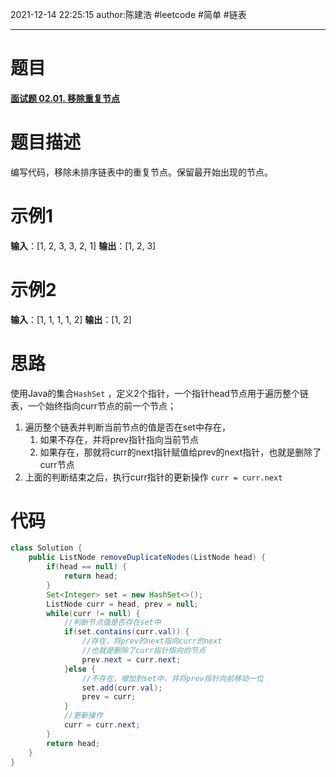 2021-12-14
22:25:15
author:陈建浩
#leetcode #简单 #链表

--- 
# 题目
#### [面试题 02.01. 移除重复节点](https://leetcode-cn.com/problems/remove-duplicate-node-lcci/)
# 题目描述
编写代码，移除未排序链表中的重复节点。保留最开始出现的节点。
# 示例1
 **输入**：[1, 2, 3, 3, 2, 1]
 **输出**：[1, 2, 3]
 
 # 示例2
  **输入**：[1, 1, 1, 1, 2]
 **输出**：[1, 2]

# 思路
使用Java的集合`HashSet` ，定义2个指针，一个指针head节点用于遍历整个链表，一个始终指向curr节点的前一个节点；
1. 遍历整个链表并判断当前节点的值是否在set中存在，
	1. 如果不存在，并将prev指针指向当前节点
	2. 如果存在，那就将curr的next指针赋值给prev的next指针，也就是删除了curr节点
2. 上面的判断结束之后，执行curr指针的更新操作 `curr = curr.next`
# 代码
```java
class Solution {
	public ListNode removeDuplicateNodes(ListNode head) {
		if(head == null) {
			return head;
		}
		Set<Integer> set = new HashSet<>();
		ListNode curr = head, prev = null;
		while(curr != null) {
			//判断节点值是否存在set中
			if(set.contains(curr.val)) {
				//存在，将prev的next指向curr的next
				//也就是删除了curr指针指向的节点
				prev.next = curr.next;
			}else {
				//不存在，增加到set中，并将prev指针向前移动一位
				set.add(curr.val);
				prev = curr;
			}
			//更新操作
			curr = curr.next;
		}
		return head;
	}
}
```